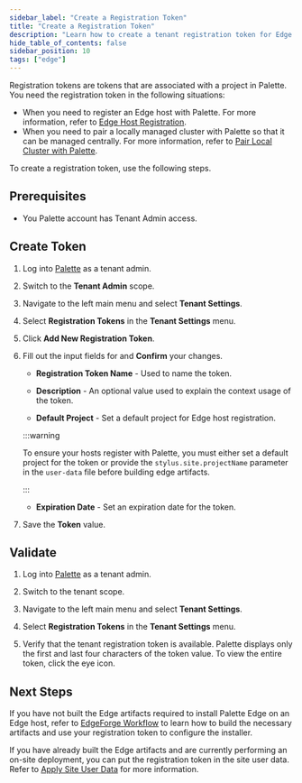 ```yaml
---
sidebar_label: "Create a Registration Token"
title: "Create a Registration Token"
description: "Learn how to create a tenant registration token for Edge host registrations."
hide_table_of_contents: false
sidebar_position: 10
tags: ["edge"]
---
```


Registration tokens are tokens that are associated with a project in Palette. You need the registration token in the
following situations:

- When you need to register an Edge host with Palette. For more information, refer to
  [Edge Host Registration](./edge-host-registration.md).
- When you need to pair a locally managed cluster with Palette so that it can be managed centrally. For more
  information, refer to [Pair Local Cluster with Palette](../../local-ui/cluster-management/local-to-central.md).

To create a registration token, use the following steps.

## Prerequisites

- You Palette account has Tenant Admin access.

## Create Token

1. Log into [Palette](https://console.spectrocloud.com) as a tenant admin.

2. Switch to the **Tenant Admin** scope.

3. Navigate to the left main menu and select **Tenant Settings**.

4. Select **Registration Tokens** in the **Tenant Settings** menu.

5. Click **Add New Registration Token**.

6. Fill out the input fields for and **Confirm** your changes.

   - **Registration Token Name** - Used to name the token.

   - **Description** - An optional value used to explain the context usage of the token.

   - **Default Project** - Set a default project for Edge host registration.

   :::warning

   To ensure your hosts register with Palette, you must either set a default project for the token or provide the
   `stylus.site.projectName` parameter in the `user-data` file before building edge artifacts.

   :::

   - **Expiration Date** - Set an expiration date for the token.

7. Save the **Token** value.

## Validate

1. Log into [Palette](https://console.spectrocloud.com) as a tenant admin.

2. Switch to the tenant scope.

3. Navigate to the left main menu and select **Tenant Settings**.

4. Select **Registration Tokens** in the **Tenant Settings** menu.

5. Verify that the tenant registration token is available. Palette displays only the first and last four characters of the
   token value. To view the entire token, click the eye icon.

## Next Steps

If you have not built the Edge artifacts required to install Palette Edge on an Edge host, refer to
[EdgeForge Workflow](../../edgeforge-workflow/edgeforge-workflow.md) to learn how to build the necessary artifacts and
use your registration token to configure the installer.

If you have already built the Edge artifacts and are currently performing an on-site deployment, you can put the
registration token in the site user data. Refer to [Apply Site User Data](../site-installation/site-user-data.md) for
more information.
